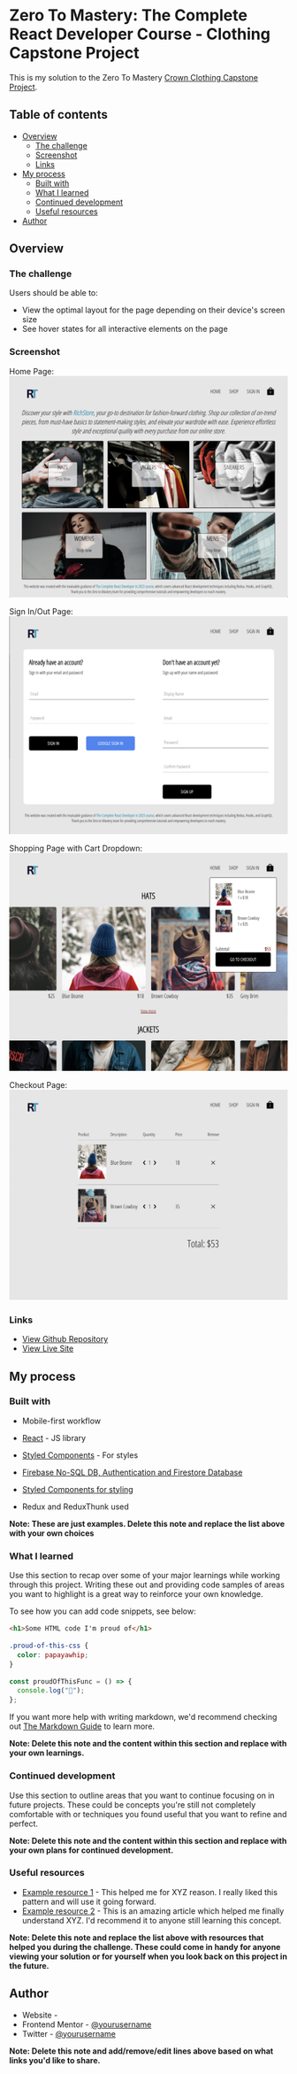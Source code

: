 # Zero To Mastery: The Complete React Developer Course - Clothing Capstone Project

This is my solution to the Zero To Mastery [Crown Clothing Capstone Project](https://zerotomastery.io/courses/learn-react/).

## Table of contents

- [Overview](#overview)
  - [The challenge](#the-challenge)
  - [Screenshot](#screenshot)
  - [Links](#links)
- [My process](#my-process)
  - [Built with](#built-with)
  - [What I learned](#what-i-learned)
  - [Continued development](#continued-development)
  - [Useful resources](#useful-resources)
- [Author](#author)

## Overview

### The challenge

Users should be able to:

- View the optimal layout for the page depending on their device's screen size
- See hover states for all interactive elements on the page

### Screenshot

Home Page:
![](./public/my-store.png)

Sign In/Out Page:
![](./public/authorisation.png)

Shopping Page with Cart Dropdown:
![](./public/dropdown.png)

Checkout Page:
![](./public/checkout.png)

### Links

- [View Github Repository](https://your-solution-url.com)
- [View Live Site](https://super-klepon-2f748b.netlify.app/shop)

## My process

### Built with

- Mobile-first workflow
- [React](https://reactjs.org/) - JS library
- [Styled Components](https://styled-components.com/) - For styles

- [Firebase No-SQL DB, Authentication and Firestore Database](https://firebase.google.com/)

- [Styled Components for styling](https://styled-components.com/)

- Redux and ReduxThunk used

**Note: These are just examples. Delete this note and replace the list above with your own choices**

### What I learned

Use this section to recap over some of your major learnings while working through this project. Writing these out and providing code samples of areas you want to highlight is a great way to reinforce your own knowledge.

To see how you can add code snippets, see below:

```html
<h1>Some HTML code I'm proud of</h1>
```

```css
.proud-of-this-css {
  color: papayawhip;
}
```

```js
const proudOfThisFunc = () => {
  console.log("🎉");
};
```

If you want more help with writing markdown, we'd recommend checking out [The Markdown Guide](https://www.markdownguide.org/) to learn more.

**Note: Delete this note and the content within this section and replace with your own learnings.**

### Continued development

Use this section to outline areas that you want to continue focusing on in future projects. These could be concepts you're still not completely comfortable with or techniques you found useful that you want to refine and perfect.

**Note: Delete this note and the content within this section and replace with your own plans for continued development.**

### Useful resources

- [Example resource 1](https://www.example.com) - This helped me for XYZ reason. I really liked this pattern and will use it going forward.
- [Example resource 2](https://www.example.com) - This is an amazing article which helped me finally understand XYZ. I'd recommend it to anyone still learning this concept.

**Note: Delete this note and replace the list above with resources that helped you during the challenge. These could come in handy for anyone viewing your solution or for yourself when you look back on this project in the future.**

## Author

- Website - [](https://super-klepon-2f748b.netlify.app/shop)
- Frontend Mentor - [@yourusername](https://www.frontendmentor.io/profile/yourusername)
- Twitter - [@yourusername](https://www.twitter.com/yourusername)

**Note: Delete this note and add/remove/edit lines above based on what links you'd like to share.**
